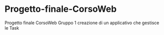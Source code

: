 # Progetto-finale-CorsoWeb
Progetto finale CorsoWeb Gruppo 1 creazione di un applicativo che gestisce le Task
